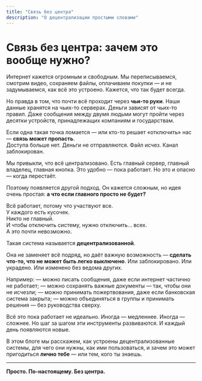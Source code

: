 ```yaml
---
title: "Связь без центра"
description: "О децентрализации простыми словами"
---
```


# Связь без центра: зачем это вообще нужно?

Интернет кажется огромным и свободным. Мы переписываемся, смотрим видео, сохраняем файлы, оплачиваем покупки — и не задумываемся, как всё это устроено. Кажется, что так будет всегда.

Но правда в том, что почти всё проходит через **чьи-то руки**. Наши данные хранятся на чьих-то серверах. Деньги зависят от чьих-то правил. Даже сообщения между двумя людьми могут пройти через десятки устройств, принадлежащих компаниям и государствам.

Если одна такая точка ломается — или кто-то решает «отключить» нас — **связь может пропасть**.  
Доступа больше нет. Деньги не отправляются. Файл исчез. Канал заблокирован.

Мы привыкли, что всё централизовано. Есть главный сервер, главный владелец, главная кнопка. Это удобно — пока работает. Но это и опасно — когда перестаёт.

Поэтому появляется другой подход. Он кажется сложным, но идея очень простая: **а что если главного просто не будет?**

Всё работает, потому что участвуют все.  
У каждого есть кусочек.  
Никто не главный.  
И чтобы отключить систему, нужно отключить… всех.  
А это почти невозможно.

Такая система называется **децентрализованной**.

Она не заменяет всё подряд, но даёт важную возможность — **сделать что-то, что не может быть легко выключено**. Или заблокировано. Или украдено. Или изменено без ведома других.

Например:
— можно писать сообщения, даже если интернет частично не работает;
— можно сохранять важные документы — так, чтобы они не исчезли;
— можно принимать пожертвования, даже если банковская система закрыта;
— можно объединяться в группы и принимать решения — без руководства сверху.

Всё это пока работает не идеально. Иногда — медленнее. Иногда — сложнее. Но шаг за шагом эти инструменты развиваются. И каждый день появляются новые.

В этом блоге мы расскажем, как устроены децентрализованные системы, для чего они нужны, как ими пользоваться, и зачем это может пригодиться **лично тебе** — или тем, кого ты знаешь.

---

**Просто. По-настоящему. Без центра.**
